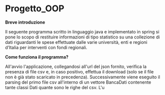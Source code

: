 # Progetto_OOP

**Breve introduzione**

Il seguente programma scritto in linguaggio java e implementato in spring si pone lo scopo di restituire informazioni di tipo statistico su una collezione di dati riguardanti le spese effettuate dalle varie università, enti e regioni d’Italia per interventi con fondi regionali.

**Come funziona il programma?**

All'avvio l'applicazione, collegandosi all'url del json fornito, verifica la presenza di file csv e, in caso positivo, effettua il download (solo se il file non è già stato scaricato in precedenza).
Successivamente viene eseguito il parsing del primo file csv all'interno di un vettore BancaDati contenente tante classi Dati quante sono le righe del csv.
L'u


<!--stackedit_data:
eyJoaXN0b3J5IjpbMjQ0NDA3ODQzLC03MDk0MDQ4NDldfQ==
-->